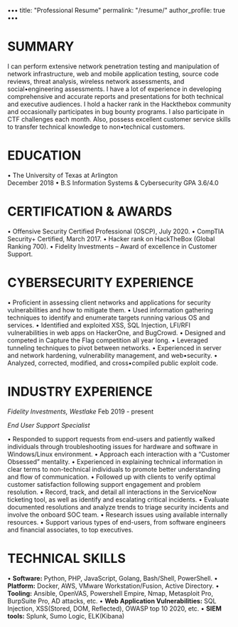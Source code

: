 •••
title: "Professional Resume"
permalink: "/resume/"
author_profile: true
•••


# SUMMARY

I can perform extensive network penetration testing and manipulation of network infrastructure, web and mobile application testing, source code reviews, threat analysis, wireless network assessments, and social•engineering assessments. I have a lot of experience in developing comprehensive and accurate reports and presentations for both technical and executive audiences. I hold a hacker rank in the Hackthebox community and occasionally participates in bug bounty programs. I also participate in CTF challenges each month. Also, possess excellent customer service skills to transfer technical knowledge to non•technical customers.

# EDUCATION

• The University of Texas at Arlington                                        
  December 2018
• B.S Information Systems &amp; Cybersecurity GPA 3.6/4.0

# CERTIFICATION &amp; AWARDS

• Offensive Security Certified Professional (OSCP), July 2020.
• CompTIA Security+ Certified, March 2017.
• Hacker rank on HackTheBox (Global Ranking 700).
• Fidelity Investments – Award of excellence in Customer Support.

# CYBERSECURITY EXPERIENCE

•	Proficient in assessing client networks and applications for security vulnerabilities and how to mitigate them.
•	Used information gathering techniques to identify and enumerate targets running various OS and services.
•	Identified and exploited XSS, SQL Injection, LFI/RFI vulnerabilities in web apps on HackerOne, and BugCrowd.
•	Designed and competed in Capture the Flag competition all year long.
•	Leveraged tunneling techniques to pivot between networks.
•	Experienced in server and network hardening, vulnerability management, and web•security.
•	Analyzed, corrected, modified, and cross•compiled public exploit code.


# INDUSTRY EXPERIENCE

*Fidelity Investments, Westlake*
Feb 2019 - present

_End User Support Specialist_

• Responded to support requests from end-users and patiently walked individuals through troubleshooting issues for hardware and software in Windows/Linux environment.
• Approach each interaction with a “Customer Obsessed” mentality.
• Experienced in explaining technical information in clear terms to non-technical individuals to promote better understanding and flow of communication.
• Followed up with clients to verify optimal customer satisfaction following support engagement and problem resolution.
• Record, track, and detail all interactions in the ServiceNow ticketing tool, as well as identify and escalating critical incidents.
• Evaluate documented resolutions and analyze trends to triage security incidents and involve the onboard SOC team.
• Research issues using available internally resources.
• Support various types of end-users, from software engineers and financial associates, to top executives.


# TECHNICAL SKILLS

•  **Software:**  Python, PHP, JavaScript, Golang, Bash/Shell, PowerShell.
•  **Platform:**  Docker, AWS, VMware Workstation/Fusion, Active Directory.
•  **Tooling:** Ansible, OpenVAS, Powershell Empire, Nmap, Metasploit Pro, BurpSuite Pro, AD attacks, etc.
• **Web Application Vulnerabilities:** SQL Injection, XSS(Stored, DOM, Reflected), OWASP top 10 2020, etc.
• **SIEM tools:** Splunk, Sumo Logic, ELK(Kibana)
